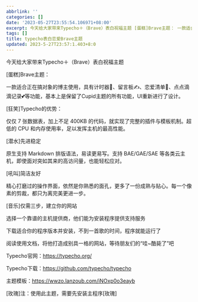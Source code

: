 ```yaml
---
abbrlink: ''
categories: []
date: '2023-05-27T23:55:54.106971+08:00'
excerpt: 今天给大家带来Typecho＋（Brave）表白祝福主题 [蛋糕]Brave主题： 一款适合正在搞对象的博主使用，具有计时器🧭、留言板✍、恋爱清单📜、点点滴滴记录💕等功能，基本上是保留了Cupid主题的所有功能，UI重新进行了设计。 [狂笑]Typecho的优势： 仅仅 7 张数据表，加上不足 400KB 的代码，就实现了完整的插件与模板机制。超低的 CPU 和内存使用率，足以发挥主机的最高...
tags: []
title: typecho表白恋爱Brave主题
updated: 2023-5-27T23:57:1.403+8:0
---
```

今天给大家带来Typecho＋（Brave）表白祝福主题



[蛋糕]Brave主题：

一款适合正在搞对象的博主使用，具有计时器🧭、留言板✍、恋爱清单📜、点点滴滴记录💕等功能，基本上是保留了Cupid主题的所有功能，UI重新进行了设计。



[狂笑]Typecho的优势：

仅仅 7 张数据表，加上不足 400KB 的代码，就实现了完整的插件与模板机制。超低的 CPU 和内存使用率，足以发挥主机的最高性能。



[潜水]先进稳定

原生支持 Markdown 排版语法，易读更易写。支持 BAE/GAE/SAE 等各类云主机，即使面对突如其来的高访问量，也能轻松应对。



[吼叫]简洁友好

精心打磨过的操作界面，依然是你熟悉的面孔，更多了一份成熟与贴心。每一个像素的剪裁，都只为离完美更进一步。



[音乐]仅需三步，建立你的网站

选择一个靠谱的主机提供商，他们能为安装程序提供支持服务

下载适合你的程序版本并安装，不到一首歌的时间，程序就能运行了

阅读使用文档，将他打造成别具一格的网站，等待朋友们的“哇~酷毙了”吧



Typecho官网：https://typecho.org/



Typecho下载：https://github.com/typecho/typecho



主题模板：https://wwzo.lanzoub.com/iNOxp0o3eayb



[玫瑰]注：使用此主题，需要先安装主程序[玫瑰]
